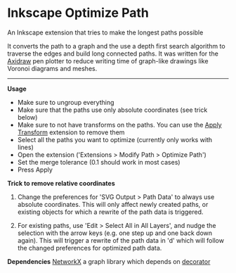 # Inkscape Optimize Path
An Inkscape extension that tries to make the longest paths possible

It converts the path to a graph and the use a depth first search algorithm to traverse the edges and build long connected paths.
It was written for the [Axidraw](http://axidraw.com) pen plotter to reduce writing time of graph-like drawings like Voronoi diagrams and meshes.

---------

**Usage**
- Make sure to ungroup everything
- Make sure that the paths use only absolute coordinates (see trick below)
- Make sure to not have transforms on the paths. You can use the [Apply Transform](https://inkscape.org/en/~Klowner/★apply-transforms) extension to remove them
- Select all the paths you want to optimize (currently only works with lines)
- Open the extension ('Extensions > Modify Path > Optimize Path')
- Set the merge tolerance (0.1 should work in most cases)
- Press Apply

**Trick to remove relative coordinates**
1. Change the preferences for 'SVG Output > Path Data' to always use absolute coordinates. This will only affect newly created paths, or existing objects for which a rewrite of the path data is triggered.

2. For existing paths, use 'Edit > Select All in All Layers', and nudge the selection with the arrow keys (e.g. one step up and one back down again). This will trigger a rewrite of the path data in 'd' which will follow the changed preferences for optimized path data.


**Dependencies**
[NetworkX](http://networkx.github.io) a graph library which depends on [decorator](https://github.com/micheles/decorator)
